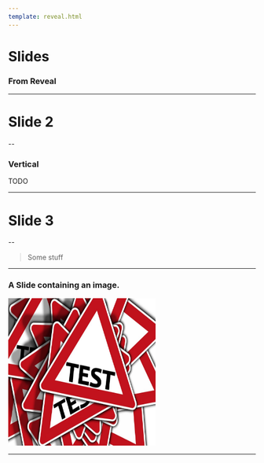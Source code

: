 ```yaml
---
template: reveal.html
---
```

# Slides

### From Reveal

---

# Slide 2

--

### Vertical

TODO

---

# Slide 3

--

> Some stuff

---

### A Slide containing an image.

<img title="survey" src=test.jpg  width="300" height="300">

---
